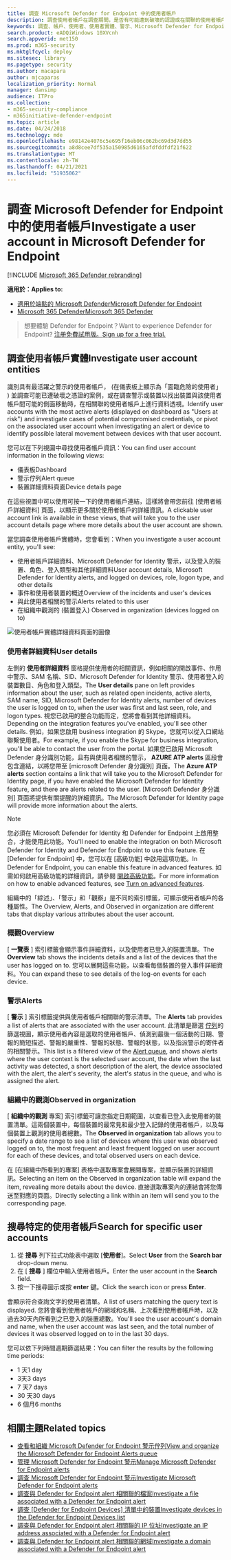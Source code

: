 ```yaml
---
title: 調查 Microsoft Defender for Endpoint 中的使用者帳戶
description: 調查使用者帳戶在調查期間，是否有可能遭到破壞的認證或在關聯的使用者帳戶上轉動。
keywords: 調查、帳戶、使用者、使用者實體、警示、Microsoft Defender for Endpoint
search.product: eADQiWindows 10XVcnh
search.appverid: met150
ms.prod: m365-security
ms.mktglfcycl: deploy
ms.sitesec: library
ms.pagetype: security
ms.author: macapara
author: mjcaparas
localization_priority: Normal
manager: dansimp
audience: ITPro
ms.collection:
- m365-security-compliance
- m365initiative-defender-endpoint
ms.topic: article
ms.date: 04/24/2018
ms.technology: mde
ms.openlocfilehash: e98142e4076c5e695f16eb06c062bc69d3d7dd55
ms.sourcegitcommit: a8d8cee7df535a150985d6165afdfddfdf21f622
ms.translationtype: MT
ms.contentlocale: zh-TW
ms.lasthandoff: 04/21/2021
ms.locfileid: "51935062"
---
```

# <a name="investigate-a-user-account-in-microsoft-defender-for-endpoint"></a><span data-ttu-id="b093a-104">調查 Microsoft Defender for Endpoint 中的使用者帳戶</span><span class="sxs-lookup"><span data-stu-id="b093a-104">Investigate a user account in Microsoft Defender for Endpoint</span></span>

[!INCLUDE [Microsoft 365 Defender rebranding](../../includes/microsoft-defender.md)]

<span data-ttu-id="b093a-105">**適用於：**</span><span class="sxs-lookup"><span data-stu-id="b093a-105">**Applies to:**</span></span>
- [<span data-ttu-id="b093a-106">適用於端點的 Microsoft Defender</span><span class="sxs-lookup"><span data-stu-id="b093a-106">Microsoft Defender for Endpoint</span></span>](https://go.microsoft.com/fwlink/p/?linkid=2154037)
- [<span data-ttu-id="b093a-107">Microsoft 365 Defender</span><span class="sxs-lookup"><span data-stu-id="b093a-107">Microsoft 365 Defender</span></span>](https://go.microsoft.com/fwlink/?linkid=2118804)


><span data-ttu-id="b093a-108">想要體驗 Defender for Endpoint？</span><span class="sxs-lookup"><span data-stu-id="b093a-108">Want to experience Defender for Endpoint?</span></span> [<span data-ttu-id="b093a-109">注册免費試用版。</span><span class="sxs-lookup"><span data-stu-id="b093a-109">Sign up for a free trial.</span></span>](https://www.microsoft.com/microsoft-365/windows/microsoft-defender-atp?ocid=docs-wdatp-investigatgeuser-abovefoldlink)

## <a name="investigate-user-account-entities"></a><span data-ttu-id="b093a-110">調查使用者帳戶實體</span><span class="sxs-lookup"><span data-stu-id="b093a-110">Investigate user account entities</span></span>

<span data-ttu-id="b093a-111">識別具有最活躍之警示的使用者帳戶， (在儀表板上顯示為「面臨危險的使用者」 ) 並調查可能已遭破壞之憑證的案例，或在調查警示或裝置以找出裝置與該使用者帳戶間可能的側面移動時，在相關聯的使用者帳戶上進行資料透視。</span><span class="sxs-lookup"><span data-stu-id="b093a-111">Identify user accounts with the most active alerts (displayed on dashboard as "Users at risk") and investigate cases of potential compromised credentials, or pivot on the associated user account when investigating an alert or device to identify possible lateral movement between devices with that user account.</span></span>

<span data-ttu-id="b093a-112">您可以在下列視圖中尋找使用者帳戶資訊：</span><span class="sxs-lookup"><span data-stu-id="b093a-112">You can find user account information in the following views:</span></span>

- <span data-ttu-id="b093a-113">儀表板</span><span class="sxs-lookup"><span data-stu-id="b093a-113">Dashboard</span></span>
- <span data-ttu-id="b093a-114">警示佇列</span><span class="sxs-lookup"><span data-stu-id="b093a-114">Alert queue</span></span>
- <span data-ttu-id="b093a-115">裝置詳細資料頁面</span><span class="sxs-lookup"><span data-stu-id="b093a-115">Device details page</span></span>

<span data-ttu-id="b093a-116">在這些視圖中可以使用可按一下的使用者帳戶連結，這樣將會帶您前往 [使用者帳戶詳細資料] 頁面，以顯示更多關於使用者帳戶的詳細資訊。</span><span class="sxs-lookup"><span data-stu-id="b093a-116">A clickable user account link is available in these views, that will take you to the user account details page where more details about the user account are shown.</span></span>

<span data-ttu-id="b093a-117">當您調查使用者帳戶實體時，您會看到：</span><span class="sxs-lookup"><span data-stu-id="b093a-117">When you investigate a user account entity, you'll see:</span></span>

- <span data-ttu-id="b093a-118">使用者帳戶詳細資料、Microsoft Defender for Identity 警示，以及登入的裝置、角色、登入類型和其他詳細資料</span><span class="sxs-lookup"><span data-stu-id="b093a-118">User account details, Microsoft Defender for Identity alerts, and logged on devices, role, logon type, and other details</span></span>
- <span data-ttu-id="b093a-119">事件和使用者裝置的概述</span><span class="sxs-lookup"><span data-stu-id="b093a-119">Overview of the incidents and user's devices</span></span>
- <span data-ttu-id="b093a-120">與此使用者相關的警示</span><span class="sxs-lookup"><span data-stu-id="b093a-120">Alerts related to this user</span></span>
- <span data-ttu-id="b093a-121">在組織中觀測的 (裝置登入) </span><span class="sxs-lookup"><span data-stu-id="b093a-121">Observed in organization (devices logged on to)</span></span>

![使用者帳戶實體詳細資料頁面的圖像](images/atp-user-details-view.png)

### <a name="user-details"></a><span data-ttu-id="b093a-123">使用者詳細資料</span><span class="sxs-lookup"><span data-stu-id="b093a-123">User details</span></span>

<span data-ttu-id="b093a-124">左側的 **使用者詳細資料** 窗格提供使用者的相關資訊，例如相關的開啟事件、作用中警示、SAM 名稱、SID、Microsoft Defender for Identity 警示、使用者登入的裝置數目、角色和登入類型。</span><span class="sxs-lookup"><span data-stu-id="b093a-124">The **User details** pane on left provides information about the user, such as related open incidents, active alerts, SAM name, SID, Microsoft Defender for Identity alerts, number of devices the user is logged on to, when the user was first and last seen, role, and logon types.</span></span> <span data-ttu-id="b093a-125">視您已啟用的整合功能而定，您將會看到其他詳細資料。</span><span class="sxs-lookup"><span data-stu-id="b093a-125">Depending on the integration features you've enabled, you'll see other details.</span></span> <span data-ttu-id="b093a-126">例如，如果您啟用 business integration 的 Skype，您就可以從入口網站聯繫使用者。</span><span class="sxs-lookup"><span data-stu-id="b093a-126">For example, if you enable the Skype for business integration, you'll be able to contact the user from the portal.</span></span> <span data-ttu-id="b093a-127">如果您已啟用 Microsoft Defender 身分識別功能，且有與使用者相關的警示， **AZURE ATP alerts** 區段會包含連結，以將您帶至 [microsoft Defender 身分識別] 頁面。</span><span class="sxs-lookup"><span data-stu-id="b093a-127">The **Azure ATP alerts** section contains a link that will take you to the Microsoft Defender for Identity page, if you have enabled the Microsoft Defender for Identity feature, and there are alerts related to the user.</span></span> <span data-ttu-id="b093a-128">[Microsoft Defender 身分識別] 頁面將提供有關提醒的詳細資訊。</span><span class="sxs-lookup"><span data-stu-id="b093a-128">The Microsoft Defender for Identity page will provide more information about the alerts.</span></span>

>[!NOTE]
><span data-ttu-id="b093a-129">您必須在 Microsoft Defender for Identity 和 Defender for Endpoint 上啟用整合，才能使用此功能。</span><span class="sxs-lookup"><span data-stu-id="b093a-129">You'll need to enable the integration on both Microsoft Defender for Identity and Defender for Endpoint to use this feature.</span></span> <span data-ttu-id="b093a-130">在 [Defender for Endpoint] 中，您可以在 [高級功能] 中啟用這項功能。</span><span class="sxs-lookup"><span data-stu-id="b093a-130">In Defender for Endpoint, you can enable this feature in advanced features.</span></span> <span data-ttu-id="b093a-131">如需如何啟用高級功能的詳細資訊，請參閱 [開啟高級功能](advanced-features.md)。</span><span class="sxs-lookup"><span data-stu-id="b093a-131">For more information on how to enable advanced features, see [Turn on advanced features](advanced-features.md).</span></span>

<span data-ttu-id="b093a-132">組織中的「綜述」、「警示」和「觀察」是不同的索引標籤，可顯示使用者帳戶的各種屬性。</span><span class="sxs-lookup"><span data-stu-id="b093a-132">The Overview, Alerts, and Observed in organization are different tabs that display various attributes about the user account.</span></span>

### <a name="overview"></a><span data-ttu-id="b093a-133">概觀</span><span class="sxs-lookup"><span data-stu-id="b093a-133">Overview</span></span>

<span data-ttu-id="b093a-134">[ **一覽表** ] 索引標籤會顯示事件詳細資料，以及使用者已登入的裝置清單。</span><span class="sxs-lookup"><span data-stu-id="b093a-134">The **Overview** tab shows the incidents details and a list of the devices that the user has logged on to.</span></span> <span data-ttu-id="b093a-135">您可以展開這些功能，以查看每個裝置的登入事件詳細資料。</span><span class="sxs-lookup"><span data-stu-id="b093a-135">You can expand these to see details of the log-on events for each device.</span></span>

### <a name="alerts"></a><span data-ttu-id="b093a-136">警示</span><span class="sxs-lookup"><span data-stu-id="b093a-136">Alerts</span></span>

<span data-ttu-id="b093a-137">[ **警示** ] 索引標籤提供與使用者帳戶相關聯的警示清單。</span><span class="sxs-lookup"><span data-stu-id="b093a-137">The **Alerts** tab provides a list of alerts that are associated with the user account.</span></span> <span data-ttu-id="b093a-138">此清單是篩選 [佇列](alerts-queue.md)的篩選視圖，顯示使用者內容是選取的使用者帳戶、偵測到最後一個活動的日期、警報的簡短描述、警報的嚴重性、警報的狀態、警報的狀態，以及指派警示的寄件者的相關警示。</span><span class="sxs-lookup"><span data-stu-id="b093a-138">This list is a filtered view of the [Alert queue](alerts-queue.md), and shows alerts where the user context is the selected user account, the date when the last activity was detected, a short description of the alert, the device associated with the alert, the alert's severity, the alert's status in the queue, and who is assigned the alert.</span></span>

### <a name="observed-in-organization"></a><span data-ttu-id="b093a-139">組織中的觀測</span><span class="sxs-lookup"><span data-stu-id="b093a-139">Observed in organization</span></span>

<span data-ttu-id="b093a-140">[ **組織中的觀測** 專案] 索引標籤可讓您指定日期範圍，以查看已登入此使用者的裝置清單。這兩個裝置中，每個裝置的最常見和最少登入記錄的使用者帳戶，以及每個裝置上觀測的使用者總數。</span><span class="sxs-lookup"><span data-stu-id="b093a-140">The **Observed in organization** tab allows you to specify a date range to see a list of devices where this user was observed logged on to, the most frequent and least frequent logged on user account for each of these devices, and total observed users on each device.</span></span>

<span data-ttu-id="b093a-141">在 [在組織中所看到的專案] 表格中選取專案會展開專案，並顯示裝置的詳細資訊。</span><span class="sxs-lookup"><span data-stu-id="b093a-141">Selecting an item on the Observed in organization table will expand the item, revealing more details about the device.</span></span> <span data-ttu-id="b093a-142">直接選取專案內的連結會將您傳送至對應的頁面。</span><span class="sxs-lookup"><span data-stu-id="b093a-142">Directly selecting a link within an item will send you to the corresponding page.</span></span>

## <a name="search-for-specific-user-accounts"></a><span data-ttu-id="b093a-143">搜尋特定的使用者帳戶</span><span class="sxs-lookup"><span data-stu-id="b093a-143">Search for specific user accounts</span></span>

1. <span data-ttu-id="b093a-144">從 **搜尋** 列下拉式功能表中選取 [**使用者**]。</span><span class="sxs-lookup"><span data-stu-id="b093a-144">Select **User** from the **Search bar** drop-down menu.</span></span>
2. <span data-ttu-id="b093a-145">在 [ **搜尋** ] 欄位中輸入使用者帳戶。</span><span class="sxs-lookup"><span data-stu-id="b093a-145">Enter the user account in the **Search** field.</span></span>
3. <span data-ttu-id="b093a-146">按一下搜尋圖示或按 **enter** 鍵。</span><span class="sxs-lookup"><span data-stu-id="b093a-146">Click the search icon or press **Enter**.</span></span>

<span data-ttu-id="b093a-147">會顯示符合查詢文字的使用者清單。</span><span class="sxs-lookup"><span data-stu-id="b093a-147">A list of users matching the query text is displayed.</span></span> <span data-ttu-id="b093a-148">您將會看到使用者帳戶的網域和名稱、上次看到使用者帳戶時，以及過去30天內所看到之已登入的裝置總數。</span><span class="sxs-lookup"><span data-stu-id="b093a-148">You'll see the user account's domain and name, when the user account was last seen, and the total number of devices it was observed logged on to in the last 30 days.</span></span>

<span data-ttu-id="b093a-149">您可以依下列時間週期篩選結果：</span><span class="sxs-lookup"><span data-stu-id="b093a-149">You can filter the results by the following time periods:</span></span>

- <span data-ttu-id="b093a-150">1 天</span><span class="sxs-lookup"><span data-stu-id="b093a-150">1 day</span></span>
- <span data-ttu-id="b093a-151">3天</span><span class="sxs-lookup"><span data-stu-id="b093a-151">3 days</span></span>
- <span data-ttu-id="b093a-152">7 天</span><span class="sxs-lookup"><span data-stu-id="b093a-152">7 days</span></span>
- <span data-ttu-id="b093a-153">30 天</span><span class="sxs-lookup"><span data-stu-id="b093a-153">30 days</span></span>
- <span data-ttu-id="b093a-154">6 個月</span><span class="sxs-lookup"><span data-stu-id="b093a-154">6 months</span></span>

## <a name="related-topics"></a><span data-ttu-id="b093a-155">相關主題</span><span class="sxs-lookup"><span data-stu-id="b093a-155">Related topics</span></span>

- [<span data-ttu-id="b093a-156">查看和組織 Microsoft Defender for Endpoint 警示佇列</span><span class="sxs-lookup"><span data-stu-id="b093a-156">View and organize the Microsoft Defender for Endpoint Alerts queue</span></span>](alerts-queue.md)
- [<span data-ttu-id="b093a-157">管理 Microsoft Defender for Endpoint 警示</span><span class="sxs-lookup"><span data-stu-id="b093a-157">Manage Microsoft Defender for Endpoint alerts</span></span>](manage-alerts.md)
- [<span data-ttu-id="b093a-158">調查 Microsoft Defender for Endpoint 警示</span><span class="sxs-lookup"><span data-stu-id="b093a-158">Investigate Microsoft Defender for Endpoint alerts</span></span>](investigate-alerts.md)
- [<span data-ttu-id="b093a-159">調查與 Defender for Endpoint alert 相關聯的檔案</span><span class="sxs-lookup"><span data-stu-id="b093a-159">Investigate a file associated with a Defender for Endpoint alert</span></span>](investigate-files.md)
- <span data-ttu-id="b093a-160">[調查 [Defender for Endpoint Devices] 清單中的裝置](investigate-machines.md)</span><span class="sxs-lookup"><span data-stu-id="b093a-160">[Investigate devices in the Defender for Endpoint Devices list](investigate-machines.md)</span></span>
- [<span data-ttu-id="b093a-161">調查與 Defender for Endpoint alert 相關聯的 IP 位址</span><span class="sxs-lookup"><span data-stu-id="b093a-161">Investigate an IP address associated with a Defender for Endpoint alert</span></span>](investigate-ip.md)
- [<span data-ttu-id="b093a-162">調查與 Defender for Endpoint alert 相關聯的網域</span><span class="sxs-lookup"><span data-stu-id="b093a-162">Investigate a domain associated with a Defender for Endpoint alert</span></span>](investigate-domain.md)
